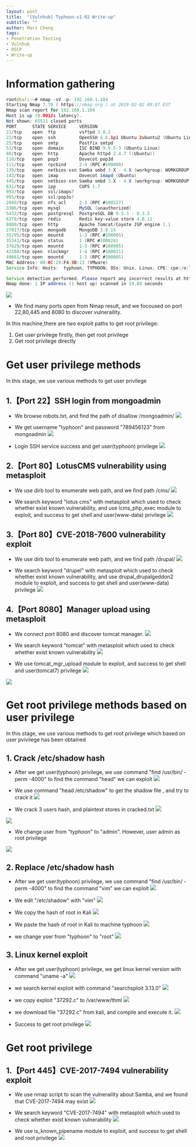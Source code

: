 ```yaml
---
layout: post
title:  "[Vulnhub] Typhoon-v1.02 Write-up"
subtitle: ""
author: Mars Cheng
tags: 
- Penetration Testing
- Vulnhub
- OSCP
- Write-up
---
```


# Information gathering

```java
root@kali:~# nmap -sV -p- 192.168.1.104 
Starting Nmap 7.70 ( https://nmap.org ) at 2019-02-02 09:07 EST
Nmap scan report for 192.168.1.104
Host is up (0.0012s latency).
Not shown: 65511 closed ports
PORT      STATE SERVICE     VERSION
21/tcp    open  ftp         vsftpd 3.0.2
22/tcp    open  ssh         OpenSSH 6.6.1p1 Ubuntu 2ubuntu2 (Ubuntu Linux; protocol 2.0)
25/tcp    open  smtp        Postfix smtpd
53/tcp    open  domain      ISC BIND 9.9.5-3 (Ubuntu Linux)
80/tcp    open  http        Apache httpd 2.4.7 ((Ubuntu))
110/tcp   open  pop3        Dovecot pop3d
111/tcp   open  rpcbind     2-4 (RPC #100000)
139/tcp   open  netbios-ssn Samba smbd 3.X - 4.X (workgroup: WORKGROUP)
143/tcp   open  imap        Dovecot imapd (Ubuntu)
445/tcp   open  netbios-ssn Samba smbd 3.X - 4.X (workgroup: WORKGROUP)
631/tcp   open  ipp         CUPS 1.7
993/tcp   open  ssl/imaps?
995/tcp   open  ssl/pop3s?
2049/tcp  open  nfs_acl     2-3 (RPC #100227)
3306/tcp  open  mysql       MySQL (unauthorized)
5432/tcp  open  postgresql  PostgreSQL DB 9.3.3 - 9.3.5
6379/tcp  open  redis       Redis key-value store 4.0.11
8080/tcp  open  http        Apache Tomcat/Coyote JSP engine 1.1
27017/tcp open  mongodb     MongoDB 3.0.15
35295/tcp open  mountd      1-3 (RPC #100005)
35343/tcp open  status      1 (RPC #100024)
37629/tcp open  mountd      1-3 (RPC #100005)
43300/tcp open  nlockmgr    1-4 (RPC #100021)
49661/tcp open  mountd      1-3 (RPC #100005)
MAC Address: 00:0C:29:F4:3B:13 (VMware)
Service Info: Hosts:  typhoon, TYPHOON; OSs: Unix, Linux; CPE: cpe:/o:linux:linux_kernel

Service detection performed. Please report any incorrect results at https://nmap.org/submit/ .
Nmap done: 1 IP address (1 host up) scanned in 19.80 seconds

```
![](https://i.imgur.com/CnCAXTp.png)

* We find many ports open from Nmap result, and we focoused on port 22,80,445 and 8080 to discover vulneraility.


In this machine,there are two exploit paths to get root privilege:
1. Get user privilege firstly, then get root privilege   
2. Get root privilege directly


# Get user privilege methods
In this stage, we use various methods to get user privilege

## 1.【Port 22】SSH login from mongoadmin

* We browse robots.txt, and find the path of disallow /mongoadmin/
![](https://i.imgur.com/TCCxf25.png)

* We get username "typhoon" and password "789456123" from mongoadmin
![](https://i.imgur.com/rHaDktw.png)

* Login SSH service success and get  user(typhoon) privilege
![](https://i.imgur.com/OCEzoFI.png)

## 2.【Port 80】LotusCMS vulnerability using metasploit
* We use dirb tool to enumerate web path, and we find path /cms/
![](https://i.imgur.com/oj3go5h.png)

* We search keyword "lotus cms" with metasploit which used to check whether exist known vulnerability, and use lcms_php_exec module to exploit, and success to get shell and user(www-data) privilege
![](https://i.imgur.com/kQLAtOp.png)


## 3.【Port 80】CVE-2018-7600 vulnerability exploit

* We use dirb tool to enumerate web path, and we find path /drupal/
![](https://i.imgur.com/HeduPhy.png)

* We search keyword "drupel" with metasploit which used to check whether exist known vulnerability, and use drupal_drupalgeddon2 module to exploit, and success to get shell and user(www-data) privilege
![](https://i.imgur.com/3wqCnLC.png)


## 4.【Port 8080】Manager upload using metasploit  
* We connect port 8080 and discover tomcat manager.
![](https://i.imgur.com/jMA9uFG.png)

* We search keyword "tomcat" with metasploit which used to check whether exist known vulnerability
![](https://i.imgur.com/tWyyOaC.png)

* We use tomcat_mgr_upload module to exploit, and success to get shell and user(tomcat7) privilege
![](https://i.imgur.com/exuiUGu.png)

![](https://i.imgur.com/cJHMDqP.png)



# Get root privilege methods based on user privilege
In this stage, we use various methods to get root privilege which based on user pvivilege has been obtained

## 1. Crack /etc/shadow hash
* After we get user(typhoon) privilege, we use command "find /usr/bin/ -perm -4000" to find the command "head" we can exploit
![](https://i.imgur.com/AeZypUZ.png)

* We use command "head /etc/shadow" to get the shadow file , and try to crack it
![](https://i.imgur.com/LD5sa7r.png)

* We crack 3 users hash, and plaintext stores in cracked.txt
![](https://i.imgur.com/IndHQHs.png)

![](https://i.imgur.com/JmQb0jH.png)

* We change user from "typhoon" to "admin". However, user admin as root privilege 

![](https://i.imgur.com/7KrmQdm.png)

## 2. Replace /etc/shadow hash
* After we get user(typhoon) privilege, we use command "find /usr/bin/ -perm -4000" to find the command "vim" we can exploit
![](https://i.imgur.com/AeZypUZ.png)
* We edit "/etc/shadow" with "vim" 
![](https://i.imgur.com/kfDQg7h.png)

* We copy the hash of root in Kali
![](https://i.imgur.com/yutJQt0.png)

* We paste the hash of root in Kali to machine typhoon
![](https://i.imgur.com/qvOtzMG.png)

* we change yser from "typhoon" to "root"
![](https://i.imgur.com/pCsWiNE.png)

## 3. Linux kernel exploit
* After we get user(typhoon) privilege, we get linux kernel version with command "uname -a"
![](https://i.imgur.com/vbxoG7w.png)

* we search kernel exploit with command "searchsploit 3.13.0"
![](https://i.imgur.com/DgjtD3F.png)

* we copy exploit "37292.c" to /var/www/thml 
![](https://i.imgur.com/rX5E50g.png)

* we download file "37292.c" from kali, and compile and execute it.
![](https://i.imgur.com/q9bZtAv.png)

* Success to get root privilege
![](https://i.imgur.com/R8Uodea.png)

# Get root privilege 
## 1.【Port 445】CVE-2017-7494 vulnerability exploit 

* We use nmap script to scan the vulneraility about Samba, and we found that CVE-2017-7494 may exist
![](https://i.imgur.com/Q5aFuMR.png)

* We search keyword "CVE-2017-7494" with metasploit which used to check whether exist known vulnerability
![](https://i.imgur.com/IhKQETg.png)

* We use is_known_pipename module to exploit, and success to get shell and root privilege
![](https://i.imgur.com/cocdf7o.png)








